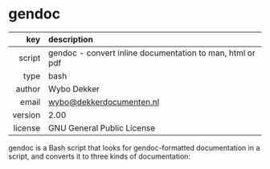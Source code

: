 # gendoc
|     key | description
|     ---:|:---
|  script | gendoc - convert inline documentation to man, html or pdf
|    type | bash
|  author | Wybo Dekker
|   email | wybo@dekkerdocumenten.nl
| version | 2.00
| license | GNU General Public License

gendoc is a Bash script that looks for gendoc-formatted documentation in a
script, and converts it to three kinds of documentation:
